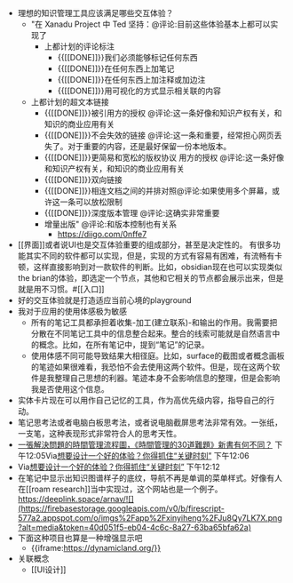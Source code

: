 - 理想的知识管理工具应该满足哪些交互体验？
    - "在 Xanadu Project 中 Ted 坚持：@评论:目前这些体验基本上都可以实现了
        - 上都计划的评论标注
            - {{[[DONE]]}}我们必须能够标记任何东西
            - {{[[DONE]]}}在任何东西上加笔记
            - {{[[DONE]]}}在任何东西上加注释或加边注
            - {{[[DONE]]}}用可视化的方式显示相关联的内容
    - 上都计划的超文本链接
        - {{[[DONE]]}}被引用方的授权 @评论:这一条好像和知识产权有关，和知识的商业应用有关
        - {{[[DONE]]}}不会失效的链接 @评论:这一条和重要，经常担心网页丢失了。对于重要的内容，还是最好保留一份本地版本。
        - {{[[DONE]]}}更简易和宽松的版权协议 用方的授权 @评论:这一条好像和知识产权有关，和知识的商业应用有关
        - {{[[DONE]]}}双向链接
        - {{[[DONE]]}}相连文档之间的并排对照@评论:如果使用多个屏幕，或许这一条可以放松限制
        - {{[[DONE]]}}深度版本管理 @评论:这确实非常重要
        - 增量出版" @评论:和版本控制也有关系
            - https://diigo.com/0nffe7
- [[界面]]或者说UI也是交互体验重要的组成部分，甚至是决定性的。 有很多功能其实不同的软件都可以实现，但是，实现的方式有容易有困难，有流畅有卡顿，这样直接影响到对一款软件的判断。比如，obsidian现在也可以实现类似the brian的体验，即选定一个节点，其他和它相关的节点都会展示出来，但是就是用不习惯。#[[入口]] 
- 好的交互体验就是打造适应当前心境的playground
- 我对于应用的使用体感极为敏感
    - 所有的笔记工具都承担着收集-加工(建立联系)-和输出的作用。我需要把分散在不同笔记工具中的信息整合起来。整合的线索可能就是自然语言中的概念。比如，在所有笔记中，提到“笔记”的记录。
    - 使用体感不同可能导致结果大相径庭。比如，surface的截图或者概念画板的笔迹如果很难看，我恐怕不会去使用这两个软件。但是，现在这两个软件是我整理自己思想的利器。笔迹本身不会影响信息的整理，但是会影响我是否使用这个信息。
- 实体卡片现在可以用作自己记忆的工具，作为高优先级内容，指导自己的行动。
- 笔记思考法或者电脑白板思考法，或者说电脑截屏思考法非常有效。一张纸，一支笔，这种表现形式非常符合人的思考天性。
- [一張解決問題的時間管理流程圖，《時間管理的30道難題》新書有何不同？](https://www.playpcesor.com/2020/05/2020-new-book.html) 下午12:05Via[想要设计一个好的体验？你得抓住“关键时刻”](https://mp.weixin.qq.com/s?__biz=MjM5NjAxOTU4MA==&mid=3009257648&idx=1&sn=ec712c57b41a83ffdfd39e6c40decb4c&chksm=9046aca3a73125b55c9a79587dc1f7f523208cb1bd093b9234bb742a2f2cc48286e358aafe25) 下午12:06
- Via[想要设计一个好的体验？你得抓住“关键时刻”](https://mp.weixin.qq.com/s?__biz=MjM5NjAxOTU4MA==&mid=3009257648&idx=1&sn=ec712c57b41a83ffdfd39e6c40decb4c&chksm=9046aca3a73125b55c9a79587dc1f7f523208cb1bd093b9234bb742a2f2cc48286e358aafe25) 下午12:12
- 在笔记中显示出知识图谱样子的底纹，导航不再是单调的菜单样式。好像有人在[[roam research]]当中实现过，这个网站也是一个例子。https://deeplink.space/arnav/![](https://firebasestorage.googleapis.com/v0/b/firescript-577a2.appspot.com/o/imgs%2Fapp%2Fxinyiheng%2FJu8Qy7LK7X.png?alt=media&token=40d051f5-eb04-4c6c-8a27-63ba65bfa62a)
- 下面这种项目也算是一种增强显示吧
    - {{iframe:https://dynamicland.org/}}
- 关联概念
    - [[UI设计]]
